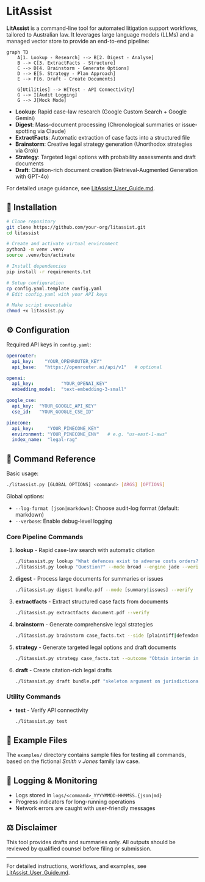 # LitAssist

**LitAssist** is a command-line tool for automated litigation support workflows, tailored to Australian law. It leverages large language models (LLMs) and a managed vector store to provide an end-to-end pipeline:

```mermaid
graph TD
    A[1. Lookup - Research] --> B[2. Digest - Analyse]
    B --> C[3. ExtractFacts - Structure]
    C --> D[4. Brainstorm - Generate Options]
    D --> E[5. Strategy - Plan Approach]
    E --> F[6. Draft - Create Documents]
    
    G[Utilities] --> H[Test - API Connectivity]
    G --> I[Audit Logging]
    G --> J[Mock Mode]
```

- **Lookup**: Rapid case-law research (Google Custom Search + Google Gemini)  
- **Digest**: Mass-document processing (Chronological summaries or issue-spotting via Claude)  
- **ExtractFacts**: Automatic extraction of case facts into a structured file  
- **Brainstorm**: Creative legal strategy generation (Unorthodox strategies via Grok)  
- **Strategy**: Targeted legal options with probability assessments and draft documents
- **Draft**: Citation-rich document creation (Retrieval-Augmented Generation with GPT-4o)  

For detailed usage guidance, see [LitAssist_User_Guide.md](LitAssist_User_Guide.md).

## 🔧 Installation

```bash
# Clone repository
git clone https://github.com/your-org/litassist.git
cd litassist

# Create and activate virtual environment
python3 -m venv .venv
source .venv/bin/activate

# Install dependencies
pip install -r requirements.txt

# Setup configuration
cp config.yaml.template config.yaml
# Edit config.yaml with your API keys

# Make script executable
chmod +x litassist.py
```

## ⚙️ Configuration

Required API keys in `config.yaml`:

```yaml
openrouter:
  api_key:    "YOUR_OPENROUTER_KEY"
  api_base:   "https://openrouter.ai/api/v1"   # optional

openai:
  api_key:          "YOUR_OPENAI_KEY"
  embedding_model:  "text-embedding-3-small"

google_cse:
  api_key:  "YOUR_GOOGLE_API_KEY"
  cse_id:   "YOUR_GOOGLE_CSE_ID"

pinecone:
  api_key:     "YOUR_PINECONE_KEY"
  environment: "YOUR_PINECONE_ENV"   # e.g. "us-east-1-aws"
  index_name:  "legal-rag"
```

## 🚀 Command Reference

Basic usage:
```bash
./litassist.py [GLOBAL OPTIONS] <command> [ARGS] [OPTIONS]
```

Global options:
- `--log-format [json|markdown]`: Choose audit-log format (default: markdown)
- `--verbose`: Enable debug-level logging

### Core Pipeline Commands

1. **lookup** - Rapid case-law search with automatic citation
   ```bash
   ./litassist.py lookup "What defences exist to adverse costs orders?"
   ./litassist.py lookup "Question?" --mode broad --engine jade --verify
   ```

2. **digest** - Process large documents for summaries or issues
   ```bash
   ./litassist.py digest bundle.pdf --mode [summary|issues] --verify
   ```

3. **extractfacts** - Extract structured case facts from documents
   ```bash
   ./litassist.py extractfacts document.pdf --verify
   ```

4. **brainstorm** - Generate comprehensive legal strategies
   ```bash
   ./litassist.py brainstorm case_facts.txt --side [plaintiff|defendant|accused] --area [criminal|civil|family|commercial|administrative] --verify
   ```

5. **strategy** - Generate targeted legal options and draft documents
   ```bash
   ./litassist.py strategy case_facts.txt --outcome "Obtain interim injunction against defendant"
   ```

6. **draft** - Create citation-rich legal drafts
   ```bash
   ./litassist.py draft bundle.pdf "skeleton argument on jurisdictional error" --verify --diversity 0.3
   ```

### Utility Commands

- **test** - Verify API connectivity
  ```bash
  ./litassist.py test
  ```

## 📁 Example Files

The `examples/` directory contains sample files for testing all commands, based on the fictional *Smith v Jones* family law case.

## 📂 Logging & Monitoring

- Logs stored in `logs/<command>_YYYYMMDD-HHMMSS.{json|md}`
- Progress indicators for long-running operations
- Network errors are caught with user-friendly messages

## ⚖️ Disclaimer

This tool provides drafts and summaries only. All outputs should be reviewed by qualified counsel before filing or submission.

---

For detailed instructions, workflows, and examples, see [LitAssist_User_Guide.md](LitAssist_User_Guide.md).
